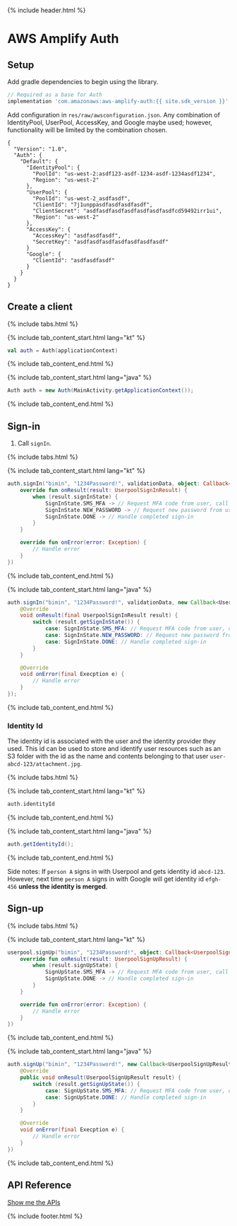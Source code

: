 {% include header.html %}
# AWS Amplify Auth

## Setup

Add gradle dependencies to begin using the library.

```groovy
// Required as a base for Auth
implementation 'com.amazonaws:aws-amplify-auth:{{ site.sdk_version }}'
```

Add configuration in `res/raw/awsconfiguration.json`.
Any combination of IdentityPool, UserPool, AccessKey, and Google maybe used;
however, functionality will be limited by the combination chosen.

```
{
  "Version": "1.0",
  "Auth": {
    "Default": {
      "IdentityPool": {
        "PoolId": "us-west-2:asdf123-asdf-1234-asdf-1234asdf1234",
        "Region": "us-west-2"
      },
      "UserPool": {
        "PoolId": "us-west-2_asdfasdf",
        "ClientId": "7j1unppasdfasdfasdfasdf",
        "ClientSecret": "asdfasdfasdfasdfasdfasdfasdfcd59492irr1ui",
        "Region": "us-west-2"
      },
      "AccessKey": {
        "AccessKey": "asdfasdfasdf",
        "SecretKey": "asdfasdfasdfasdfasdfasdfasdf"
      }
      "Google": {
        "ClientId": "asdfasdfasdf"
      }
    }
  }
}
```

## Create a client

{% include tabs.html %}

{% include tab_content_start.html lang="kt" %}

```kotlin
val auth = Auth(applicationContext)
```

{% include tab_content_end.html %}

{% include tab_content_start.html lang="java" %}

```java
Auth auth = new Auth(MainActivity.getApplicationContext());
```

{% include tab_content_end.html %}

## Sign-in

1. Call `signIn`.

{% include tabs.html %}

{% include tab_content_start.html lang="kt" %}

```kotlin
auth.signIn("bimin", "1234Password!", validationData, object: Callback<UserpoolSignInResult>() {
    override fun onResult(result: UserpoolSignInResult) {
        when (result.signInState) {
            SignInState.SMS_MFA -> // Request MFA code from user, call auth.confirmSignIn(...)
            SignInState.NEW_PASSWORD -> // Request new password from user, call auth.confirmSignIn(...)
            SignInState.DONE -> // Handle completed sign-in
        }
    }

    override fun onError(error: Exception) {
        // Handle error
    }
})
```

{% include tab_content_end.html %}

{% include tab_content_start.html lang="java" %}

```java
auth.signIn("bimin", "1234Password!", validationData, new Callback<UserpoolSignInResult>() {
    @Override
    void onResult(final UserpoolSignInResult result) {
        switch (result.getSignInState()) {
            case: SignInState.SMS_MFA: // Request MFA code from user, call auth.confirmSignIn(...)
            case: SignInState.NEW_PASSWORD: // Request new password from user, call auth.confirmSignIn(...)
            case: SignInState.DONE: // Handle completed sign-in
        }
    }

    @Override
    void onError(final Execption e) {
        // Handle error
    }
});
```

{% include tab_content_end.html %}

### Identity Id

The identity id is associated with the user and the identity provider they used.
This id can be used to store and identify user resources such as an S3 folder with the id as the name and contents belonging to that user `user-abcd-123/attachment.jpg`.

{% include tabs.html %}

{% include tab_content_start.html lang="kt" %}

```kotlin
auth.identityId
```

{% include tab_content_end.html %}

{% include tab_content_start.html lang="java" %}

```java
auth.getIdentityId();
```

{% include tab_content_end.html %}

Side notes: If `person A` signs in with Userpool and gets identity id `abcd-123`.
However, next time `person A` signs in with Google will get identity id `efgh-456` **unless the identity is merged**.

## Sign-up

{% include tabs.html %}

{% include tab_content_start.html lang="kt" %}

```kotlin
userpool.signUp("bimin", "1234Password!", object: Callback<UserpoolSignUpResult>() {
    override fun onResult(result: UserpoolSignUpResult) {
        when (result.signUpState) {
            SignUpState.SMS_MFA -> // Request MFA code from user, call auth.confirmSignUp(..)
            SignUpState.DONE -> // Handle completed sign-in
        }
    }

    override fun onError(error: Exception) {
        // Handle error
    }
})
```

{% include tab_content_end.html %}

{% include tab_content_start.html lang="java" %}

```java
auth.signUp("bimin", "1234Password!", new Callback<UserpoolSignUpResult>() {
    @Override
    public void onResult(UserpoolSignUpResult result) {
        switch (result.getSignUpState()) {
            case: SignUpState.SMS_MFA: // Request MFA code from user, call auth.confirmSignUp(..)
            case: SignUpState.DONE: // Handle completed sign-in
        }
    }

    @Override
    void onError(final Execption e) {
        // Handle error
    }
})
```

{% include tab_content_end.html %}

## API Reference

[Show me the APIs](/reference)

{% include footer.html %}
